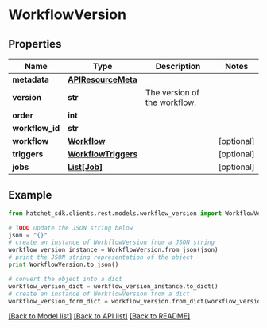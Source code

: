 # WorkflowVersion


## Properties

Name | Type | Description | Notes
------------ | ------------- | ------------- | -------------
**metadata** | [**APIResourceMeta**](APIResourceMeta.md) |  |
**version** | **str** | The version of the workflow. |
**order** | **int** |  |
**workflow_id** | **str** |  |
**workflow** | [**Workflow**](Workflow.md) |  | [optional]
**triggers** | [**WorkflowTriggers**](WorkflowTriggers.md) |  | [optional]
**jobs** | [**List[Job]**](Job.md) |  | [optional]

## Example

```python
from hatchet_sdk.clients.rest.models.workflow_version import WorkflowVersion

# TODO update the JSON string below
json = "{}"
# create an instance of WorkflowVersion from a JSON string
workflow_version_instance = WorkflowVersion.from_json(json)
# print the JSON string representation of the object
print WorkflowVersion.to_json()

# convert the object into a dict
workflow_version_dict = workflow_version_instance.to_dict()
# create an instance of WorkflowVersion from a dict
workflow_version_form_dict = workflow_version.from_dict(workflow_version_dict)
```
[[Back to Model list]](../README.md#documentation-for-models) [[Back to API list]](../README.md#documentation-for-api-endpoints) [[Back to README]](../README.md)
